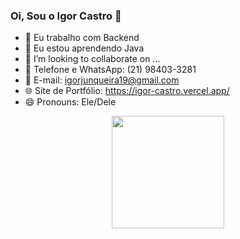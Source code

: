 ### Oi, Sou o Igor Castro 👋

- 🔭 Eu trabalho com Backend
- 🌱 Eu estou aprendendo Java
- 👯 I’m looking to collaborate on ...
- 📲 Telefone e WhatsApp: (21) 98403-3281
- 📧 E-mail: igorjunqueira19@gmail.com
- 🌐 Site de Portfólio: https://igor-castro.vercel.app/
- 😄 Pronouns: Ele/Dele

<div align="center">
    <a href="https://github.com/IgorCastro-dev">
    <img height="180em" src="https://github-readme-stats.vercel.app/api/top-langs/?username=IgorCastro-dev&layout=compact&langs_count=7&theme=dracula"/>
</div>
      

